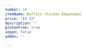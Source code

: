 ```yaml
---
number: 14
itemName: Buffalo Chicken Empanadas
price: "$3.25"
description: ''
glutenFree: true
vegan: false
addOn: ''

---
```

